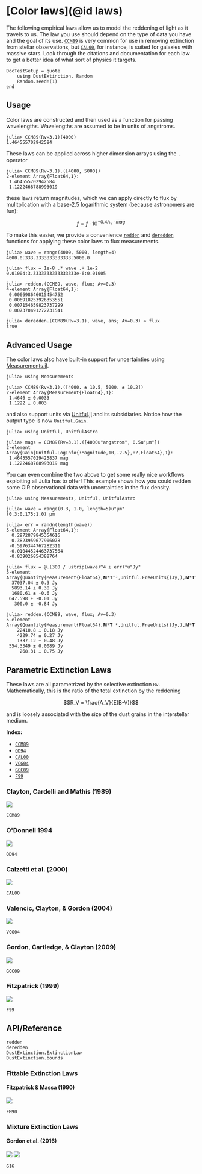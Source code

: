 
# [Color laws](@id laws)

The following empirical laws allow us to model the reddening of light as it travels to us. The law you use should depend on the type of data you have and the goal of its use. [`CCM89`](@ref) is very common for use in removing extinction from stellar observations, but [`CAL00`](@ref), for instance, is suited for galaxies with massive stars. Look through the citations and documentation for each law to get a better idea of what sort of physics it targets.

```@meta
DocTestSetup = quote
    using DustExtinction, Random
    Random.seed!(1)
end
```

## Usage

Color laws are constructed and then used as a function for passing wavelengths. Wavelengths are assumed to be in units of angstroms.

```jldoctest
julia> CCM89(Rv=3.1)(4000)
1.464555702942584

```

These laws can be applied across higher dimension arrays using the `.` operator

```jldoctest
julia> CCM89(Rv=3.1).([4000, 5000])
2-element Array{Float64,1}:
 1.464555702942584
 1.1222468788993019

```

these laws return magnitudes, which we can apply directly to flux by mulitplication with a base-2.5 logarithmic system (because astronomers are fun):

```math
f = f \cdot 10 ^ {-0.4A_v\cdot mag}
```

To make this easier, we provide a convenience [`redden`](@ref) and [`deredden`](@ref) functions for applying these color laws to flux measurements.

```jldoctest
julia> wave = range(4000, 5000, length=4)
4000.0:333.3333333333333:5000.0

julia> flux = 1e-8 .* wave .+ 1e-2
0.01004:3.3333333333333333e-6:0.01005

julia> redden.(CCM89, wave, flux; Av=0.3)
4-element Array{Float64,1}:
 0.006698646015454752
 0.006918253926353551
 0.007154659823737299
 0.007370491272731541

julia> deredden.(CCM89(Rv=3.1), wave, ans; Av=0.3) ≈ flux
true

```

## Advanced Usage

The color laws also have built-in support for uncertainties using [Measurements.jl](https://github.com/juliaphysics/measurements.jl).

```jldoctest
julia> using Measurements

julia> CCM89(Rv=3.1).([4000. ± 10.5, 5000. ± 10.2])
2-element Array{Measurement{Float64},1}:
 1.4646 ± 0.0033
 1.1222 ± 0.003

```

and also support units via [Unitful.jl](https://github.com/painterqubits/unitful.jl) and its subsidiaries. Notice how the output type is now `Unitful.Gain`.

```jldoctest
julia> using Unitful, UnitfulAstro

julia> mags = CCM89(Rv=3.1).([4000u"angstrom", 0.5u"μm"])
2-element Array{Gain{Unitful.LogInfo{:Magnitude,10,-2.5},:?,Float64},1}:
 1.4645557029425837 mag
 1.1222468788993019 mag

```

You can even combine the two above to get some really nice workflows exploiting all Julia has to offer! This example shows how you could redden some OIR observational data with uncertainties in the flux density.

```jldoctest
julia> using Measurements, Unitful, UnitfulAstro

julia> wave = range(0.3, 1.0, length=5)u"μm"
(0.3:0.175:1.0) μm

julia> err = randn(length(wave))
5-element Array{Float64,1}:
  0.2972879845354616
  0.3823959677906078
 -0.5976344767282311
 -0.01044524463737564
 -0.839026854388764

julia> flux = @.(300 / ustrip(wave)^4 ± err)*u"Jy"
5-element Array{Quantity{Measurement{Float64},𝐌*𝐓⁻²,Unitful.FreeUnits{(Jy,),𝐌*𝐓⁻²,nothing}},1}:
  37037.04 ± 0.3 Jy
  5893.14 ± 0.38 Jy
  1680.61 ± -0.6 Jy
 647.598 ± -0.01 Jy
   300.0 ± -0.84 Jy

julia> redden.(CCM89, wave, flux; Av=0.3)
5-element Array{Quantity{Measurement{Float64},𝐌*𝐓⁻²,Unitful.FreeUnits{(Jy,),𝐌*𝐓⁻²,nothing}},1}:
    22410.8 ± 0.18 Jy
    4229.74 ± 0.27 Jy
    1337.12 ± 0.48 Jy
 554.3349 ± 0.0089 Jy
     268.31 ± 0.75 Jy

```

## Parametric Extinction Laws

These laws are all parametrized by the selective extinction `Rv`. Mathematically, this is the ratio of the total extinction by the reddening

```math
R_V = \frac{A_V}{E(B-V)}
```

and is loosely associated with the size of the dust grains in the interstellar medium.

**Index:**
- [`CCM89`](@ref)
- [`OD94`](@ref)
- [`CAL00`](@ref)
- [`VCG04`](@ref)
- [`GCC09`](@ref)
- [`F99`](@ref)

### Clayton, Cardelli and Mathis (1989)

![](assets/ccm89_plot.svg)

```@docs
CCM89
```

### O'Donnell 1994

![](assets/od94_plot.svg)

```@docs
OD94
```

### Calzetti et al. (2000)

![](assets/cal00_plot.svg)

```@docs
CAL00
```

### Valencic, Clayton, & Gordon (2004)

![](assets/vcg04_plot.svg)

```@docs
VCG04
```

### Gordon, Cartledge, & Clayton (2009)

![](assets/gcc09_plot.svg)

```@docs
GCC09
```

### Fitzpatrick (1999)

![](assets/F99_plot.svg)

```@docs
F99
```

## API/Reference

```@docs
redden
deredden
DustExtinction.ExtinctionLaw
DustExtinction.bounds
```

### Fittable Extinction Laws

#### Fitzpatrick & Massa (1990)

![](assets/FM90_plot.svg)

```@docs
FM90
```

### Mixture Extinction Laws

#### Gordon et al. (2016)

![](assets/G16_fixed_f_A_plot.svg)
![](assets/G16_fixed_Rv_plot.svg)

```@docs
G16
```

